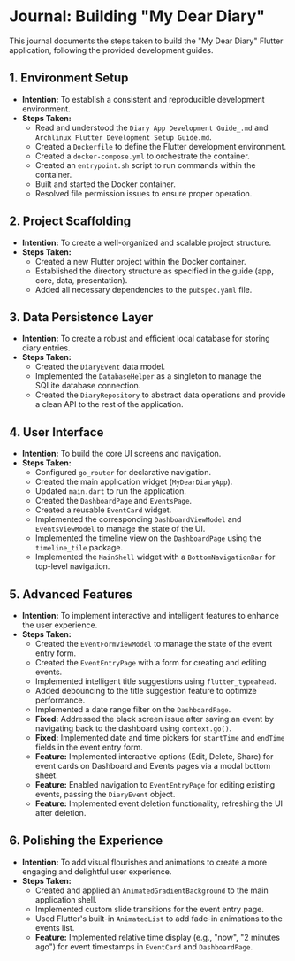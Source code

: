 # Journal: Building "My Dear Diary"

This journal documents the steps taken to build the "My Dear Diary" Flutter application, following the provided development guides.

## 1. Environment Setup

*   **Intention:** To establish a consistent and reproducible development environment.
*   **Steps Taken:**
    *   Read and understood the `Diary App Development Guide_.md` and `Archlinux Flutter Development Setup Guide.md`.
    *   Created a `Dockerfile` to define the Flutter development environment.
    *   Created a `docker-compose.yml` to orchestrate the container.
    *   Created an `entrypoint.sh` script to run commands within the container.
    *   Built and started the Docker container.
    *   Resolved file permission issues to ensure proper operation.

## 2. Project Scaffolding

*   **Intention:** To create a well-organized and scalable project structure.
*   **Steps Taken:**
    *   Created a new Flutter project within the Docker container.
    *   Established the directory structure as specified in the guide (app, core, data, presentation).
    *   Added all necessary dependencies to the `pubspec.yaml` file.

## 3. Data Persistence Layer

*   **Intention:** To create a robust and efficient local database for storing diary entries.
*   **Steps Taken:**
    *   Created the `DiaryEvent` data model.
    *   Implemented the `DatabaseHelper` as a singleton to manage the SQLite database connection.
    *   Created the `DiaryRepository` to abstract data operations and provide a clean API to the rest of the application.

## 4. User Interface

*   **Intention:** To build the core UI screens and navigation.
*   **Steps Taken:**
    *   Configured `go_router` for declarative navigation.
    *   Created the main application widget (`MyDearDiaryApp`).
    *   Updated `main.dart` to run the application.
    *   Created the `DashboardPage` and `EventsPage`.
    *   Created a reusable `EventCard` widget.
    *   Implemented the corresponding `DashboardViewModel` and `EventsViewModel` to manage the state of the UI.
    *   Implemented the timeline view on the `DashboardPage` using the `timeline_tile` package.
    *   Implemented the `MainShell` widget with a `BottomNavigationBar` for top-level navigation.

## 5. Advanced Features

*   **Intention:** To implement interactive and intelligent features to enhance the user experience.
*   **Steps Taken:**
    *   Created the `EventFormViewModel` to manage the state of the event entry form.
    *   Created the `EventEntryPage` with a form for creating and editing events.
    *   Implemented intelligent title suggestions using `flutter_typeahead`.
    *   Added debouncing to the title suggestion feature to optimize performance.
    *   Implemented a date range filter on the `DashboardPage`.
    *   **Fixed:** Addressed the black screen issue after saving an event by navigating back to the dashboard using `context.go()`.
    *   **Fixed:** Implemented date and time pickers for `startTime` and `endTime` fields in the event entry form.
    *   **Feature:** Implemented interactive options (Edit, Delete, Share) for event cards on Dashboard and Events pages via a modal bottom sheet.
    *   **Feature:** Enabled navigation to `EventEntryPage` for editing existing events, passing the `DiaryEvent` object.
    *   **Feature:** Implemented event deletion functionality, refreshing the UI after deletion.

## 6. Polishing the Experience

*   **Intention:** To add visual flourishes and animations to create a more engaging and delightful user experience.
*   **Steps Taken:**
    *   Created and applied an `AnimatedGradientBackground` to the main application shell.
    *   Implemented custom slide transitions for the event entry page.
    *   Used Flutter's built-in `AnimatedList` to add fade-in animations to the events list.
    *   **Feature:** Implemented relative time display (e.g., "now", "2 minutes ago") for event timestamps in `EventCard` and `DashboardPage`.
